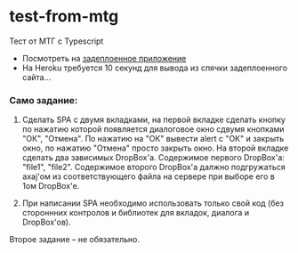 # test-from-mtg
Тест от МТГ с Typescript 
* Посмотреть на [задеплоенное приложение](https://mtg-test-app.herokuapp.com/)
* На Heroku требуется 10 секунд для вывода из спячки задеплоенного сайта...
### Само задание:
1) Сделать SPA с двумя вкладками, на первой вкладке сделать кнопку по нажатию которой появляется диалоговое окно сдвумя кнопками "ОК", "Отмена". По нажатию на "ОК" вывести alert с "ОК" и закрыть окно, по нажатию "Отмена" просто закрыть окно. На второй вкладке сделать два зависимых DropBox'a. Содержимое первого DropBox'а: "file1", "file2". Содержимое второго DropBox'a далжно подгружаться axaj'ом из соответствующего файла на сервере при выборе его в 1ом DropBox'е.

2) При написании SPA необходимо использовать только свой код (без стороннних контролов и библиотек для вкладок, диалога и DropBox'ов).

Второе задание – не обязательно.
